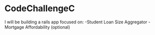 # CodeChallengeC
I will be building a rails app focused on:
-Student Loan Size Aggregator
-Mortgage Affordability (optional)
